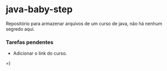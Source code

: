 # java-baby-step

Repositório para armazenar arquivos de um curso de java, não há nenhum segredo aqui.

### Tarefas pendentes ###

- Adicionar o link do curso.

=)

